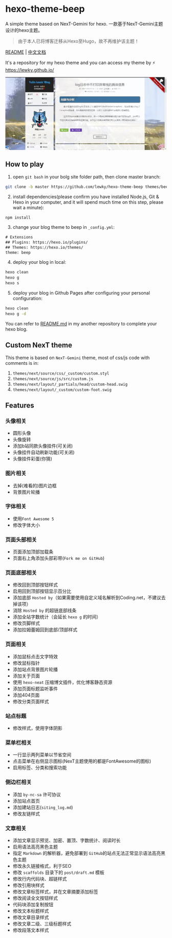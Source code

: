 # hexo-theme-beep
A simple theme based on NexT-Gemini for hexo. 一款基于NexT-Gemini主题设计的hexo主题。

>由于本人已将博客迁移从Hexo至Hugo，故不再维护该主题！

[README](https://github.com/lewky/lewky.github.io/blob/dev/README.md) | [中文文档](https://github.com/lewky/hexo-theme-beep/blob/master/README_zh.md)

It's a repository for my hexo theme and you can access my theme by :zap: https://lewky.github.io/

![blog_display](https://raw.githubusercontent.com/lewky/markdownImages/master/resource/blog/blog_display.jpg)

## How to play

1. open `git bash` in your bolg site folder path, then clone master branch:
```bash
git clone -b master https://github.com/lewky/hexo-theme-beep themes/beep
```

2. install dependencies(please confirm you have installed Node.js, Git & Hexo in your computer, and it will spend much time on this step, please wait a minute):
```bash
npm install
```

3. change your blog theme to beep in `_config.yml`:
```
# Extensions
## Plugins: https://hexo.io/plugins/
## Themes: https://hexo.io/themes/
theme: beep
```

4. deploy your blog in local:
```bash
hexo clean
hexo g
hexo s
```

5. deploy your blog in Github Pages after configuring your personal configuration:
```bash
hexo clean
hexo g -d
```

You can refer to [README.md](https://github.com/lewky/hexo-blog-demo) in my another repository to complete your hexo blog.

## Custom NexT theme

This theme is based on `NexT-Gemini` theme, most of css/js code with comments is in: 

1. `themes/next/source/css/_custom/custom.styl`
2. `themes/next/source/js/src/custom.js`
3. `themes/next/layout/_partials/head/custom-head.swig`
4. `themes/next/layout/_custom/custom-foot.swig`

## Features

### 头像相关

* 圆形头像
* 头像旋转
* 添加b站同款头像挂件(可关闭)
* 头像挂件自动刷新功能(可关闭)
* 头像挂件彩蛋(你猜)

### 图片相关

* 去掉(难看的)图片边框
* 背景图片轮播

### 字体相关

* 使用`Font Awesome 5`
* 修改字体大小

### 页面头部相关

* 页面添加顶部加载条
* 页面右上角添加头部彩带(`Fork me on GitHub`)

### 页面底部相关

* 修改回到顶部按钮样式
* 启用回到顶部按钮显示百分比
* 添加底部 `Hosted by`（如果需要使用自定义域名解析到Coding.net，不建议去掉该项）
* 消除 `Hosted by` 的超链底部线条
* 添加全站字数统计（会延长 `hexo g` 的时间）
* 修改页脚样式
* 添加拉姆蕾姆回到底部/顶部样式

### 页面相关

* 添加鼠标点击文字特效
* 修改鼠标指针
* 添加站点背景图片轮播
* 添加关于页面
* 使用 `hexo-neat` 压缩博文插件，优化博客静态资源
* 添加页面标题监听事件
* 添加404页面
* 修改分类页面样式

### 站点标题

* 修改样式，使用字体阴影

### 菜单栏相关

* 一行显示两列菜单以节省空间
* 点击菜单在右侧显示图标(NexT主题使用的都是FontAwesome的图标)
* 启用标签、分类和搜索功能

### 侧边栏相关

* 添加 `by-nc-sa` 许可协议
* 添加站点首页
* 添加建站日志(`siting_log.md`)
* 修改友链样式

### 文章相关

* 添加文章显示预览、加密、置顶、字数统计、阅读时长
* 启用语法高亮黑色主题
* 指定 `Markdown` 的解析器，避免部署到 `GitHub`的站点无法正常显示语法高亮黑色主题
* 修改永久链接格式，利于SEO
* 修改 `scaffolds` 目录下的 `post/draft.md` 模板
* 修改行内代码块、超链样式
* 修改引用块样式
* 修改文章标签样式，并在文章摘要添加标签
* 修改阅读全文按钮样式
* 代码块添加复制按钮
* 修改文本标题样式
* 修改文章目录样式
* 修改文章二级、三级标题样式
* 修改段落文本样式
